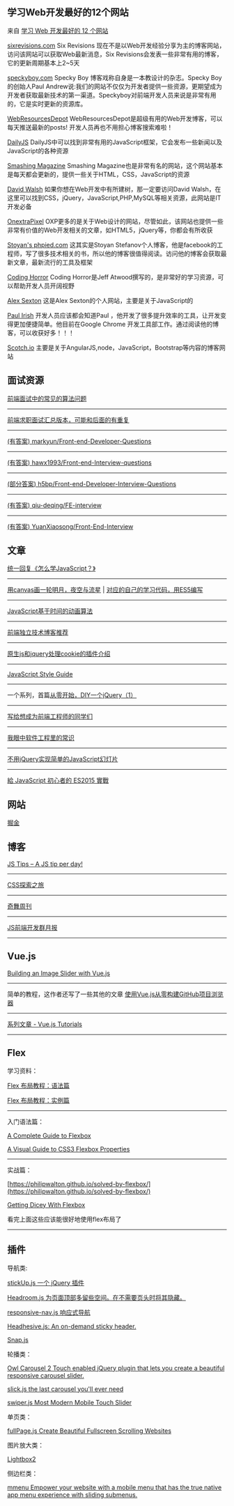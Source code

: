 ## 学习Web开发最好的12个网站

来自 [学习 Web 开发最好的 12 个网站](https://gold.xitu.io/entry/584a27750ce463005c4bb49b/detail?utm_source=gold_browser_extension)

[sixrevisions.com](http://sixrevisions.com/) Six Revisions 现在不是以Web开发经验分享为主的博客网站，访问该网站可以获取Web最新消息，Six Revisions会发表一些非常有用的博客，它的更新周期基本上2~5天

[speckyboy.com](https://speckyboy.com/) Specky Boy 博客戏称自身是一本教设计的杂志。Specky Boy 的创始人Paul Andrew说:我们的网站不仅仅为开发者提供一些资源，更期望成为开发者获取最新技术的第一渠道。Speckyboy对前端开发人员来说是非常有用的，它是实时更新的资源库。

[WebResourcesDepot](https://webresourcesdepot.com/) WebResourcesDepot是超级有用的Web开发博客，可以每天推送最新的posts! 开发人员再也不用担心博客搜索难啦！

[DailyJS](http://dailyjs.com/) DailyJS中可以找到非常有用的JavaScript框架，它会发布一些新闻以及JavaScript的各种资源

[Smashing Magazine](https://www.smashingmagazine.com/) Smashing Magazine也是非常有名的网站，这个网站基本是每天都会更新的，提供一些关于HTML，CSS，JavaScript的资源

[David Walsh](https://davidwalsh.name/) 如果你想在Web开发中有所建树，那一定要访问David Walsh，在这里可以找到CSS，jQuery，JavaScript,PHP,MySQL等相关资源，此网站是IT开发必备

[OnextraPixel](http://www.onextrapixel.com/) OXP更多的是关于Web设计的网站，尽管如此，该网站也提供一些非常有价值的Web开发相关的文章，如HTML5，jQuery等，你都会有所收获

[Stoyan's phpied.com](http://www.phpied.com/) 这其实是Stoyan Stefanov个人博客，他是facebook的工程师，写了很多技术相关的书，所以他的博客很值得阅读。访问他的博客会获取最新文章，最新流行的工具及框架

[Coding Horror](https://blog.codinghorror.com/) Coding Horror是Jeff Atwood撰写的，是非常好的学习资源，可以帮助开发人员开阔视野

[Alex Sexton](https://alexsexton.com/) 这是Alex Sexton的个人网站，主要是关于JavaScript的

[Paul Irish](https://www.paulirish.com/) 开发人员应该都会知道Paul ，他开发了很多提升效率的工具，让开发变得更加便捷简单。他目前在Google Chrome 开发工具部工作。通过阅读他的博客，可以收获好多！！！

[Scotch.io](Scotch.io主要是关于AngularJS,node，JavaScript，Bootstrap等内容的博客网站) 主要是关于AngularJS,node，JavaScript，Bootstrap等内容的博客网站

## 面试资源

[前端面试中的常见的算法问题](http://www.jackpu.com/qian-duan-mian-shi-zhong-de-chang-jian-de-suan-fa-wen-ti/)

---

[前端求职面试汇总版本，可能和后面的有重复](https://github.com/helloqingfeng/Awsome-Front-End-learning-resource#前端求职面试)

---

[(有答案) markyun/Front-end-Developer-Questions](https://github.com/markyun/My-blog/tree/master/Front-end-Developer-Questions)

---

[(有答案) hawx1993/Front-end-Interview-questions](https://github.com/hawx1993/Front-end-Interview-questions/blob/master/README.md)

---

[(部分答案) h5bp/Front-end-Developer-Interview-Questions](https://github.com/h5bp/Front-end-Developer-Interview-Questions/tree/master/Translations/Chinese)

---

[(有答案) qiu-deqing/FE-interview](https://github.com/qiu-deqing/FE-interview)

---

[(有答案) YuanXiaosong/Front-End-Interview](https://github.com/YuanXiaosong/Front-End-Interview)

## 文章

[统一回复《怎么学JavaScript？》](http://www.w3cfuns.com/notes/17398/d3f6dd40e2d3ff15b209810dfa98be0b.html)

---

[用canvas画一轮明月，夜空与流星](http://ycwalker.com/2016/09/15/canvas-moon/) | [对应的自己的学习代码，用ES5编写](https://github.com/cody1991/learn/tree/gh-pages/canvas/moon)

---

[JavaScript基于时间的动画算法](http://www.w3cplus.com/animation/javascript-animation-algorithm-based-on-time.html)

---

[前端独立技术博客推荐](http://www.jackpu.com/qian-duan-du-li-bo-ke-tui-jian/)

---

[原生js和jquery处理cookie的插件介绍](http://weber.pub/%E5%8E%9F%E7%94%9Fjs%E5%92%8Cjquery%E5%A4%84%E7%90%86cookie%E7%9A%84%E6%8F%92%E4%BB%B6%E4%BB%8B%E7%BB%8D/155.html)

---

[JavaScript Style Guide](https://github.com/airbnb/javascript)

---

一个系列，首篇[从零开始，DIY一个jQuery（1）](http://www.cnblogs.com/vajoy/p/5510743.html)

--- 

[写给想成为前端工程师的同学们](https://www.h5jun.com/post/to-be-a-good-frontend-engineer.html)

---

[我眼中软件工程里的常识](https://segmentfault.com/a/1190000006636138)

---

[不用jQuery实现简单的JavaScript幻灯片](http://www.zcfy.cc/article/411)

---

[給 JavaScript 初心者的 ES2015 實戰](http://lifemap.in/es2015-in-action/)

## 网站

[掘金](http://gold.xitu.io/tag/vue.js)

## 博客

[JS Tips – A JS tip per day!](http://www.jstips.co/zh_CN/)

---

[CSS探索之旅](http://blog.doyoe.com/)

---

[奇舞周刊](http://old.75team.com/weekly/)

---

[JS前端开发群月报](http://www.kancloud.cn/jsfront/month/186760)

---

## Vue.js

[Building an Image Slider with Vue.js](https://2helixtech.com/building-an-image-slider-with-vuejs/?utm_campaign=Revue%20newsletter&utm_medium=Newsletter&utm_source=revue)

---

简单的教程，这作者还写了一些其他的文章 [使用Vue.js从零构建GitHub项目浏览器](http://xlbd.me/vue-demo-github-file-explorer/)

---

[系列文章 - Vue.js Tutorials](https://coligo.io/tag/vue)

---

## Flex

学习资料：

[Flex 布局教程：语法篇](http://www.ruanyifeng.com/blog/2015/07/flex-grammar.html)

[Flex 布局教程：实例篇](http://www.ruanyifeng.com/blog/2015/07/flex-examples.html)

---

入门语法篇：

[A Complete Guide to Flexbox](https://css-tricks.com/snippets/css/a-guide-to-flexbox/)

[A Visual Guide to CSS3 Flexbox Properties](https://scotch.io/tutorials/a-visual-guide-to-css3-flexbox-properties)

---

实战篇：

[https://philipwalton.github.io/solved-by-flexbox/](https://philipwalton.github.io/solved-by-flexbox/)

[Getting Dicey With Flexbox](https://davidwalsh.name/flexbox-dice)

看完上面这些应该能很好地使用flex布局了

---

## 插件

导航类:

[stickUp.js 一个 jQuery 插件](http://www.bootcss.com/p/stickup/)

[Headroom.js 为页面顶部多留些空间。在不需要页头时将其隐藏。](http://www.bootcss.com/p/headroom.js/)

[responsive-nav.js 响应式导航](http://www.bootcss.com/p/responsive-nav.js/)

[Headhesive.js: An on-demand sticky header.](https://markgoodyear.com/labs/headhesive/)

[Snap.js](http://jakiestfu.github.io/Snap.js/demo/apps/toggles.html)

轮播类：

[Owl Carousel 2 Touch enabled jQuery plugin that lets you create a beautiful responsive carousel slider.](http://www.owlcarousel.owlgraphic.com/)

[slick.js the last carousel you'll ever need](http://kenwheeler.github.io/slick/)

[swiper.js Most Modern Mobile Touch Slider](http://idangero.us/swiper/)

单页类：

[fullPage.js Create Beautiful Fullscreen Scrolling Websites](http://alvarotrigo.com/fullPage/)

图片放大类：

[Lightbox2](http://lokeshdhakar.com/projects/lightbox2/)

侧边栏类：

[mmenu Empower your website with a mobile menu that has the true native app menu experience with sliding submenus.](http://mmenu.frebsite.nl/)
